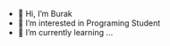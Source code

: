- 👋 Hi, I’m Burak
- 👀 I’m interested in Programing Student
- 🌱 I’m currently learning ...
<!---
burakgibi/burakgibi is a ✨ special ✨ repository because its `README.md` (this file) appears on your GitHub profile.
You can click the Preview link to take a look at your changes.
--->
